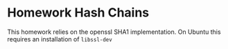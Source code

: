 # Homework Hash Chains

This homework relies on the openssl SHA1 implementation. On Ubuntu this requires an installation of `libssl-dev`
